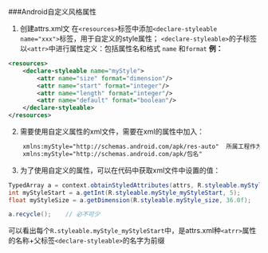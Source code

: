 ###Android自定义风格属性
1. 创建attrs.xml文
在`<resources>`标签中添加`<declare-styleable name="xxx">`标签，用于自定义的style属性；
`<declare-styleable>`的子标签以`<attr>`中进行属性定义：包括属性名和格式 `name` 和`format`
**例：**
```xml
<resources>
    <declare-styleable name="myStyle">
        <attr name="size" format="dimension"/>
        <attr name="start" format="integer"/>
        <attr name="length" format="integer"/>
        <attr name="default" format="boolean"/>
    </declare-styleable>
</resources>
```
2. 需要使用自定义属性的xml文件，需要在xml的属性中加入：
```xml
	xmlns:myStyle="http://schemas.android.com/apk/res-auto"  所属工程作为lib
	xmlns:myStyle="http://schemas.android.com/apk/包名"
```

3. 为了使用自定义的属性，可以在代码中获取xml文件中设置的值：

```java
TypedArray a = context.obtainStyledAttributes(attrs, R.styleable.myStyle); 
int myStyleStart = a.getInt(R.styleable.myStyle_myStyleStart, 5); 
float myStyleSize = a.getDimension(R.styleable.myStyle_size, 36.0f); 

a.recycle();	// 必不可少
```
可以看出每个`R.styleable.myStyle_myStyleStart`中，是attrs.xml种`<atrr>`属性的名称+父标签`<declare-styleable>`的名字为前缀




